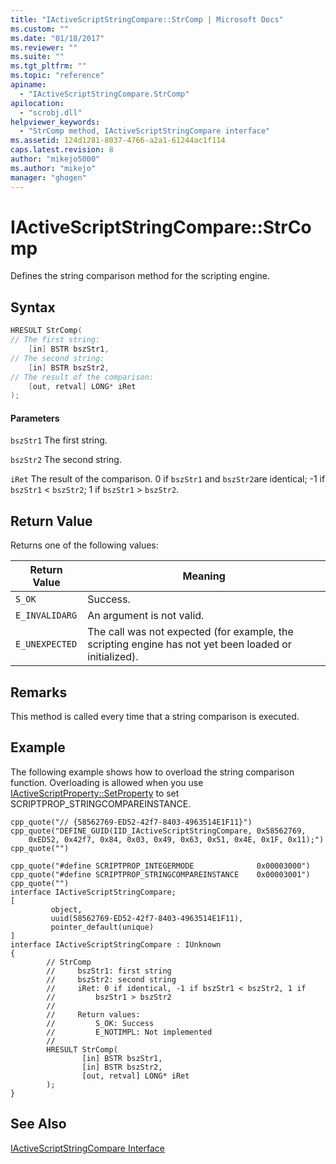 ```yaml
---
title: "IActiveScriptStringCompare::StrComp | Microsoft Docs"
ms.custom: ""
ms.date: "01/18/2017"
ms.reviewer: ""
ms.suite: ""
ms.tgt_pltfrm: ""
ms.topic: "reference"
apiname:
  - "IActiveScriptStringCompare.StrComp"
apilocation:
  - "scrobj.dll"
helpviewer_keywords:
  - "StrComp method, IActiveScriptStringCompare interface"
ms.assetid: 124d1281-8037-4766-a2a1-61244ac1f114
caps.latest.revision: 8
author: "mikejo5000"
ms.author: "mikejo"
manager: "ghogen"
---
```

# IActiveScriptStringCompare::StrComp
Defines the string comparison method for the scripting engine.

## Syntax

```cpp
HRESULT StrComp(
// The first string:
    [in] BSTR bszStr1,
// The second string:
    [in] BSTR bszStr2,
// The result of the comparison:
    [out, retval] LONG* iRet
);
```

#### Parameters
 `bszStr1`
 The first string.

 `bszStr2`
 The second string.

 `iRet`
 The result of the comparison. 0 if `bszStr1` and `bszStr2`are identical; -1 if `bszStr1` < `bszStr2`; 1 if `bszStr1` > `bszStr2`.

## Return Value
 Returns one of the following values:

|Return Value|Meaning|
|------------------|-------------|
|`S_OK`|Success.|
|`E_INVALIDARG`|An argument is not valid.|
|`E_UNEXPECTED`|The call was not expected (for example, the scripting engine has not yet been loaded or initialized).|

## Remarks
 This method is called every time that a string comparison is executed.

## Example
 The following example shows how to overload the string comparison function. Overloading is allowed when you use [IActiveScriptProperty::SetProperty](../../winscript/reference/iactivescriptproperty-setproperty.md) to set SCRIPTPROP_STRINGCOMPAREINSTANCE.

```cpp#
cpp_quote("// {58562769-ED52-42f7-8403-4963514E1F11}")
cpp_quote("DEFINE_GUID(IID_IActiveScriptStringCompare, 0x58562769,
    0xED52, 0x42f7, 0x84, 0x03, 0x49, 0x63, 0x51, 0x4E, 0x1F, 0x11);")
cpp_quote("")

cpp_quote("#define SCRIPTPROP_INTEGERMODE              0x00003000")
cpp_quote("#define SCRIPTPROP_STRINGCOMPAREINSTANCE    0x00003001")
cpp_quote("")
interface IActiveScriptStringCompare;
[
         object,
         uuid(58562769-ED52-42f7-8403-4963514E1F11),
         pointer_default(unique)
]
interface IActiveScriptStringCompare : IUnknown
{
        // StrComp
        //     bszStr1: first string
        //     bszStr2: second string
        //     iRet: 0 if identical, -1 if bszStr1 < bszStr2, 1 if
        //         bszStr1 > bszStr2
        //
        //     Return values:
        //         S_OK: Success
        //         E_NOTIMPL: Not implemented
        //
        HRESULT StrComp(
                [in] BSTR bszStr1,
                [in] BSTR bszStr2,
                [out, retval] LONG* iRet
        );
}
```

## See Also
 [IActiveScriptStringCompare Interface](../../winscript/reference/iactivescriptstringcompare-interface.md)